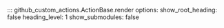 ::: github_custom_actions.ActionBase.render
    options:
      show_root_heading: false
      heading_level: 1
      show_submodules: false